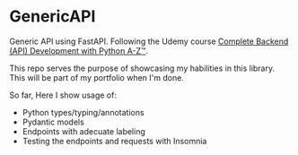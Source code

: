 # GenericAPI

Generic API using FastAPI. Following the Udemy course [Complete Backend (API) Development with Python A-Z™](https://www.udemy.com/course/python-api-development/).

This repo serves the purpose of showcasing my habilities in this library. This will be part of my portfolio when I'm done.

So far, Here I show usage of:

* Python types/typing/annotations
* Pydantic models
* Endpoints with adecuate labeling
* Testing the endpoints and requests with Insomnia